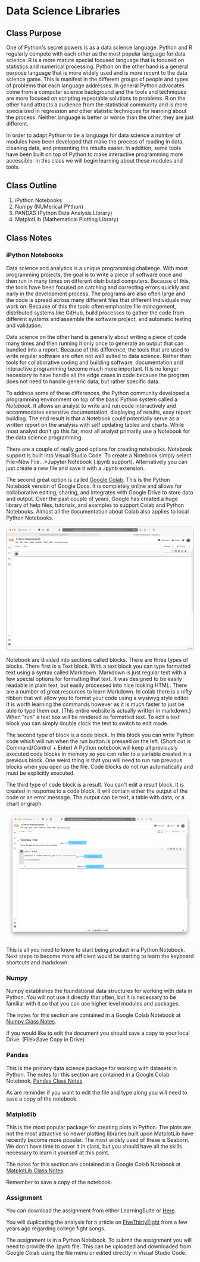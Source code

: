 # Data Science Libraries

## Class Purpose

One of Python's secret powers is as a data science language.  Python and R regularly compete with each other as the most popular language for data science.  R is a more mature special focused language that is focused on statistics and numerical processing.  Python on the other hand is a general purpose language that is more widely used and is more recent to the data science game.  This is manifest in the different groups of people and types of problems that each language addresses.  In general Python advocates come from a computer science background and the tools and techniques are more focused on scripting repeatable solutions to problems.  R on the other hand attracts a audience from the statistical community and is more specialized in regression and other statistic techniques for learning about the process.  Neither language is better or worse than the other, they are just different.  

In order to adapt Python to be a language for data science a number of modules have been developed that make the process of reading in data, cleaning data, and presenting the results easier.  In addition, some tools have been built on top of Python to make interactive programming more accessible.  In this class we will begin learning about these modules and tools.  

## Class Outline

1. iPython Notebooks 
2. Numpy (NUMerical PYthon)
3. PANDAS (Python Data Analysis Library)
4. MatplotLib (Mathematical Plotting Library)
	
## Class Notes

### iPython Notebooks

Data science and analytics is a unique programming challenge.  With most programming projects, the goal is to write a piece of software once and then run in many times on different distributed computers.  Because of this, the tools have been focused on catching and correcting errors quickly and early in the development process.  The programs are also often large and the code is spread across many different files that different individuals may work on.  Because of this the tools often emphasize file management, distributed systems like GitHub, build processes to gather the code from different systems and assemble the software project, and automatic testing and validation. 

Data science on the other hand is generally about writing a piece of code many times and then running it only once to generate an output that can bundled into a report.  Because of this difference, the tools that are used to write regular software are often not well suited to data science.  Rather than tools for collaborative coding and building software, documentation and interactive programming become much more important.  It is no longer necessary to have handle all the edge cases in code because the program does not need to handle generic data, but rather specific data.  

To address some of these differences, the Python community developed a programming environment on top of the basic Python system called a *Notebook*.  It allows an analyst to write and run code interactively and accommodates extensive documentation, displaying of results, easy report building.  The end result is that a Notebook could potentially serve as a written report on the analysis with self updating tables and charts.  While most analyst don't go this far, most all analyst primarily use  a Notebook for the data science programming.

There are a couple of really good options for creating notebooks.  Notebook support is built into Visual Studio Code.  To create a Notebook simply select File>New File...>Jupyter Notebook (.ipynb support).  Alternatively you can just create a new file and save it with a .ipynb extension.  

The second great option is called [Google Colab](https://colab.research.google.com).  This is the Python Notebook version of Google Docs.  It is completely online and allows for collaborative editing, sharing, and integrates with Google Drive to store data and output.  Over the past couple of years, Google has created a huge library of help files, tutorials, and examples to support Colab and Python Notebooks.  Almost all the documentation about Colab also applies to local Python Notebooks. 

![Blank Notebook on Colab](./BlankNotebook.png)

Notebook are divided into sections called blocks.  There are three types of blocks.  There first is a Text block.  With a text block you can type formatted text using a syntax called Markdown.  Markdown is just regular text with a few special options for formatting that text.  It was designed to be easily readable in plain text, but easily processed into nice looking HTML.  There are a number of great resources to learn Markdown.  In colab there is a nifty ribbon that will allow you to format your code using a wysiwyg style editor.  It is worth learning the commands however as it is much faster to just be able to type them out.  (This entire website is actually written in markdown.)  When "run" a text box will be rendered as formatted text.  To edit a text block you can simply double clock the text to switch to edit mode.

The second type of block is a code block.  In this block you can write Python code which will run  when the run button is pressed on the left.  (Short cut is Command/Control + Enter)
A Python notebook will keep all previously executed code blocks in memory so you can refer to a variable created in a previous block.  One weird thing is that you will need to run run previous blocks when you open up the file.  Code blocks do not run automatically and must be explicitly executed.

The third type of code block is a result.  You can't edit a result block.  It is created in response to a code block.  It will contain either the output of the code or an error message.  The output can be text, a table with data, or a chart or graph.

![Types of blocks in a Notebook](./NotebookSections.png)

This is all you need to know to start being product in a Python Notebook.  Next steps to become more efficient would be starting to learn the keyboard shortcuts and markdown.

### Numpy

Numpy establishes the foundational data structures for working with data in Python.  You will not use it directly that often, but it is necessary to be familiar with it so that you can use higher level modules and packages. 

The notes for this section are contained in a Google Colab Notebook at [Numpy Class Notes](https://colab.research.google.com/drive/1ed3egZUFm0tAKbWa3p_Lz0vufXxo9OAN?usp=sharing).

If you would like to edit the document you should save a copy to your local Drive.  (File>Save Copy in Drive)

### Pandas

This is the primary data science package for working with datasets in Python.  The notes for this section are contained in a Google Colab Notebook, [Pandas Class Notes](
https://colab.research.google.com/drive/1n_t0jjEJW3oKHiTHyUAVko552HTY4sV7?usp=sharing)

As are reminder if you want to edit the file and type along you will need to save a copy of the notebook.

### Matplotlib

This is the most popular package for creating plots in Python.  The plots are not the most attractive so newer plotting libraries built upon MatplotLib have recently become more popular. The most widely used of these is Seaborn.  We don't have time to cover it in class, but you should have all the skills necessary to learn it yourself at this point.

The notes for this section are contained in a Google Colab Notebook at [MatplotLib Class Notes](https://colab.research.google.com/drive/1ueKMg-8KHyk_egeua_465Mh_Vp5WWU0d?usp=sharing)

Remember to save a copy of the notebook.

### Assignment

You can download the assignment from either LearningSuite or [Here](./PandasAssignment.zip).

You will duplicating the analysis for a article on [FiveThirtyEight](https://projects.fivethirtyeight.com/college-fight-song-lyrics/) from a few years ago regarding college fight songs.  

The assignment is in a Python Notebook.  To submit the assignment you will need to provide the .ipynb file.  This can be uploaded and downloaded from Google Colab using the file menu or edited directly in Visual Studio Code.   